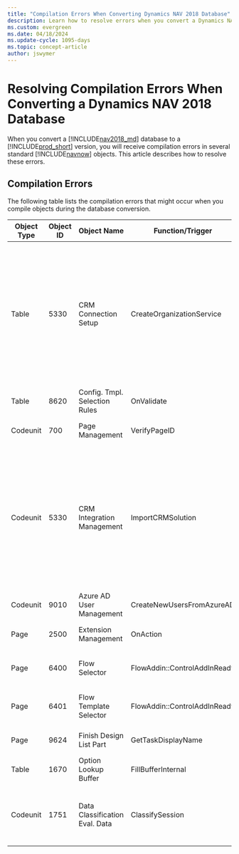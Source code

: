 ```yaml
---
title: "Compilation Errors When Converting Dynamics NAV 2018 Database"
description: Learn how to resolve errors when you convert a Dynamics NAV database to the Business Central format.
ms.custom: evergreen
ms.date: 04/18/2024
ms.update-cycle: 1095-days
ms.topic: concept-article
author: jswymer
---
```

# Resolving Compilation Errors When Converting a Dynamics NAV 2018 Database
When you convert a [!INCLUDE[nav2018_md](../developer/includes/nav2018_md.md)] database to a [!INCLUDE[prod_short](../developer/includes/prod_short.md)] version, you will receive compilation errors in several standard [!INCLUDE[navnow](../developer/includes/navnow_md.md)] objects. This article describes how to resolve these errors.

## Compilation Errors
The following table lists the compilation errors that might occur when you compile objects during the database conversion.

|  Object Type  |  Object ID  |  Object Name  |  Function/Trigger  |  Error Message  |  Solution  |
|---------------|-------------|---------------|--------------------|------------|------------|
|Table|5330|CRM Connection Setup|CreateOrganizationService|You have specified an unknown variable. CrmServiceClient Define the variable under 'Global C/AL symbols'.|If the application integrates with [!INCLUDE[crm_md](../developer/includes/crm_md.md)], then to resolve this error, you must perform a full upgrade (application code and data). For more information, see [Important Information and Considerations for Before Upgrading](upgrade-considerations.md#CRM). If not integrating with [!INCLUDE[crm_md](../developer/includes/crm_md.md)], you can ignore this error. |
|Table|8620|Config. Tmpl. Selection Rules|OnValidate|Type conversion is not possible because 1 of the operators contains an invalid type. Integer := Text|[Resolving Table 8620 Compilation Error](resolve-table-8620-error-converting-database.md)|
|Codeunit|700|Page Management|VerifyPageID|Type conversion is not possible because 1 of the operators contains an invalid type. Text = Integer| [Resolving Codeunit 700 Compilation Error](resolve-cu-700-error-converting-database.md)|
|Codeunit|5330|CRM Integration Management|ImportCRMSolution|You have specified an unknown variable. ServiceManagement Define the variable under 'Global C/AL symbols'.| If the application integrates with [!INCLUDE[crm_md](../developer/includes/crm_md.md)], then to resolve this error, you must perform a full upgrade (application code and data). For more information, see [Important Information and Considerations for Before Upgrading](upgrade-considerations.md#CRM). If not integrating with [!INCLUDE[crm_md](../developer/includes/crm_md.md)], you can ignore this error. |
|Codeunit|9010|Azure AD User Management|CreateNewUsersFromAzureAD|You have specified an unknown variable. GetUsersPage Define the variable under 'Global C/AL symbols'.| [Resolving Codeunit 9010 Compilation Error](Resolve-cu-9010-error-converting-database.md). |
|Page|2500|Extension Management|OnAction|There is no overload for method 'GenerateDesignerPackageZipStream' that takes '2' arguments.|[Resolving Page 2500 Compilation Error](resolve-page-2500-error-converting-database.md)|
|Page|6400|Flow Selector|FlowAddin::ControlAddInReady|When the function is called, the minimum number of parameters should be used. For example: MyFunc( .. , .. , .. )|[Resolving Page 6400 and 6410 Compilation Errors](resolve-page-6400-6401-error-converting-database.md). |
|Page|6401|Flow Template Selector|FlowAddin::ControlAddInReady|When the function is called, the minimum number of parameters should be used. For example: MyFunc( .. , .. , .. )|[Resolving Page 6400 and 6410 Compilation Errors](resolve-page-6400-6401-error-converting-database.md). |
|Page|9624|Finish Design List Part|GetTaskDisplayName|You have specified an unknown variable. Display Name Define the variable under 'Global C/AL symbols'.|See [Resolving Page 9624 Compilation Error](Resolve-Page-9624-Error-Converting-Database.md). |
|Table|    1670|Option Lookup Buffer|FillBufferInternal|'SETPERMISSIONFILTER' is obsolete for Microsoft Dynamics NAV Server.|This warning and can be ignored.|
|Codeunit|1751|Data Classification Eval. Data|ClassifySession|The 'Record2000000009' type is obsolete.|This warning and can be ignored or to clear it, remove the procedure `LOCAL PROCEDURE ClassifySession@72();` and the reference to it.|

<!--
|Codeunit|6723|Server Config. Setting Handler|InitializeConfigSettings|You have specified an unknown variable. Instance Define the variable under 'Global C/AL symbols'||

|Page|9623|Finish Up Design|OnInit|You have specified an unknown variable. GetDesignerExtensionName Define the variable under 'Global C/AL symbols'.||
>
## Related information  
[Converting a Database - Technical Upgrade](Converting-a-Database.md)  
